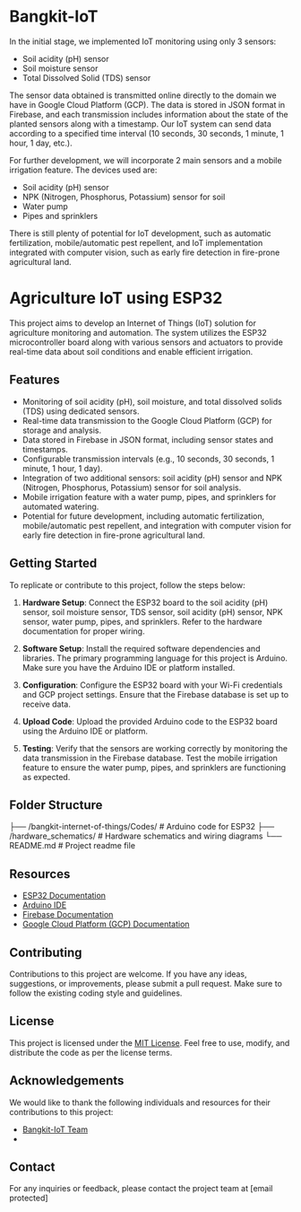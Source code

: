 # Bangkit-IoT

In the initial stage, we implemented IoT monitoring using only 3 sensors:

- Soil acidity (pH) sensor
- Soil moisture sensor
- Total Dissolved Solid (TDS) sensor

The sensor data obtained is transmitted online directly to the domain we have in Google Cloud Platform (GCP). The data is stored in JSON format in Firebase, and each transmission includes information about the state of the planted sensors along with a timestamp. Our IoT system can send data according to a specified time interval (10 seconds, 30 seconds, 1 minute, 1 hour, 1 day, etc.).

For further development, we will incorporate 2 main sensors and a mobile irrigation feature. The devices used are:

- Soil acidity (pH) sensor
- NPK (Nitrogen, Phosphorus, Potassium) sensor for soil
- Water pump
- Pipes and sprinklers

There is still plenty of potential for IoT development, such as automatic fertilization, mobile/automatic pest repellent, and IoT implementation integrated with computer vision, such as early fire detection in fire-prone agricultural land.


# Agriculture IoT using ESP32

This project aims to develop an Internet of Things (IoT) solution for agriculture monitoring and automation. The system utilizes the ESP32 microcontroller board along with various sensors and actuators to provide real-time data about soil conditions and enable efficient irrigation.

## Features

- Monitoring of soil acidity (pH), soil moisture, and total dissolved solids (TDS) using dedicated sensors.
- Real-time data transmission to the Google Cloud Platform (GCP) for storage and analysis.
- Data stored in Firebase in JSON format, including sensor states and timestamps.
- Configurable transmission intervals (e.g., 10 seconds, 30 seconds, 1 minute, 1 hour, 1 day).
- Integration of two additional sensors: soil acidity (pH) sensor and NPK (Nitrogen, Phosphorus, Potassium) sensor for soil analysis.
- Mobile irrigation feature with a water pump, pipes, and sprinklers for automated watering.
- Potential for future development, including automatic fertilization, mobile/automatic pest repellent, and integration with computer vision for early fire detection in fire-prone agricultural land.

## Getting Started

To replicate or contribute to this project, follow the steps below:

1. **Hardware Setup**: Connect the ESP32 board to the soil acidity (pH) sensor, soil moisture sensor, TDS sensor, soil acidity (pH) sensor, NPK sensor, water pump, pipes, and sprinklers. Refer to the hardware documentation for proper wiring.

2. **Software Setup**: Install the required software dependencies and libraries. The primary programming language for this project is Arduino. Make sure you have the Arduino IDE or platform installed.

3. **Configuration**: Configure the ESP32 board with your Wi-Fi credentials and GCP project settings. Ensure that the Firebase database is set up to receive data.

4. **Upload Code**: Upload the provided Arduino code to the ESP32 board using the Arduino IDE or platform.

5. **Testing**: Verify that the sensors are working correctly by monitoring the data transmission in the Firebase database. Test the mobile irrigation feature to ensure the water pump, pipes, and sprinklers are functioning as expected.

## Folder Structure

├── /bangkit-internet-of-things/Codes/ # Arduino code for ESP32
├── /hardware_schematics/ # Hardware schematics and wiring diagrams
└── README.md # Project readme file


## Resources

- [ESP32 Documentation](https://docs.espressif.com/projects/esp-idf/en/latest/esp32/)
- [Arduino IDE](https://www.arduino.cc/en/software)
- [Firebase Documentation](https://firebase.google.com/docs)
- [Google Cloud Platform (GCP) Documentation](https://cloud.google.com/docs)

## Contributing

Contributions to this project are welcome. If you have any ideas, suggestions, or improvements, please submit a pull request. Make sure to follow the existing coding style and guidelines.

## License

This project is licensed under the [MIT License](https://opensource.org/licenses/MIT). Feel free to use, modify, and distribute the code as per the license terms.

## Acknowledgements

We would like to thank the following individuals and resources for their contributions to this project:

- [Bangkit-IoT Team](https://github.com/bangkit-iot)
- 
## Contact

For any inquiries or feedback, please contact the project team at [email protected]


